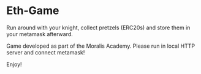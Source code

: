 # Eth-Game

Run around with your knight, collect pretzels (ERC20s) and store them in your metamask afterward.

Game developed as part of the Moralis Academy. Please run in local HTTP server and connect metamask!

Enjoy!
